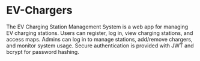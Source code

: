 # EV-Chargers
The EV Charging Station Management System is a web app for managing EV charging stations. Users can register, log in, view charging stations, and access maps. Admins can log in to manage stations, add/remove chargers, and monitor system usage. Secure authentication is provided with JWT and bcrypt for password hashing.
